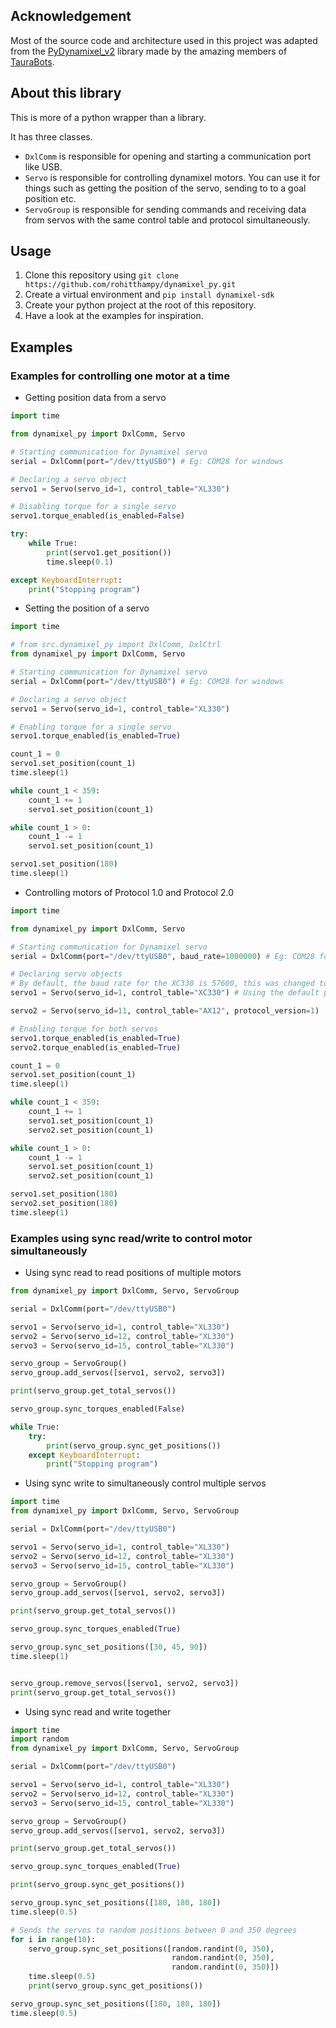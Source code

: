 ## Acknowledgement

Most of the source code and architecture used in this project was adapted from the [PyDynamixel_v2](https://github.com/TauraBots/PyDynamixel_v2/tree/more_robust) library made by the amazing members of [TauraBots](https://github.com/TauraBots).

## About this library

This is more of a python wrapper than a library.

It has three classes. 
- `DxlComm` is responsible for opening and starting a communication port like USB.
- `Servo` is responsible for controlling dynamixel motors. You can use it for things such as getting the position of the servo, sending to to a goal position etc.
- `ServoGroup` is responsible for sending commands and receiving data from servos with the same control table and protocol simultaneously.

## Usage

1) Clone this repository using `git clone https://github.com/rohitthampy/dynamixel_py.git`
2) Create a virtual environment and `pip install dynamixel-sdk`
3) Create your python project at the root of this repository.
4) Have a look at the examples for inspiration.

## Examples
### Examples for controlling one motor at a time
- Getting position data from a servo
```python
import time

from dynamixel_py import DxlComm, Servo

# Starting communication for Dynamixel servo
serial = DxlComm(port="/dev/ttyUSB0") # Eg: COM28 for windows

# Declaring a servo object
servo1 = Servo(servo_id=1, control_table="XL330")

# Disabling torque for a single servo
servo1.torque_enabled(is_enabled=False)

try:
    while True:
        print(servo1.get_position())
        time.sleep(0.1)

except KeyboardInterrupt:
    print("Stopping program")
```


- Setting the position of a servo

```python
import time

# from src.dynamixel_py import DxlComm, DxlCtrl
from dynamixel_py import DxlComm, Servo

# Starting communication for Dynamixel servo
serial = DxlComm(port="/dev/ttyUSB0") # Eg: COM28 for windows

# Declaring a servo object
servo1 = Servo(servo_id=1, control_table="XL330")

# Enabling torque for a single servo
servo1.torque_enabled(is_enabled=True)

count_1 = 0
servo1.set_position(count_1)
time.sleep(1)

while count_1 < 359:
    count_1 += 1
    servo1.set_position(count_1)

while count_1 > 0:
    count_1 -= 1
    servo1.set_position(count_1)

servo1.set_position(180)
time.sleep(1)
```
- Controlling motors of Protocol 1.0 and Protocol 2.0

```python
import time

from dynamixel_py import DxlComm, Servo

# Starting communication for Dynamixel servo
serial = DxlComm(port="/dev/ttyUSB0", baud_rate=1000000) # Eg: COM28 for windows

# Declaring servo objects
# By default, the baud rate for the XC330 is 57600, this was changed to 1000000 to work with the AX12
servo1 = Servo(servo_id=1, control_table="XC330") # Using the default protocol version which is 2

servo2 = Servo(servo_id=11, control_table="AX12", protocol_version=1)

# Enabling torque for both servos
servo1.torque_enabled(is_enabled=True)
servo2.torque_enabled(is_enabled=True)

count_1 = 0
servo1.set_position(count_1)
time.sleep(1)

while count_1 < 359:
    count_1 += 1
    servo1.set_position(count_1)
    servo2.set_position(count_1)

while count_1 > 0:
    count_1 -= 1
    servo1.set_position(count_1)
    servo2.set_position(count_1)

servo1.set_position(180)
servo2.set_position(180)
time.sleep(1)

```

### Examples using sync read/write to control motor simultaneously

- Using sync read to read positions of multiple motors
```python
from dynamixel_py import DxlComm, Servo, ServoGroup

serial = DxlComm(port="/dev/ttyUSB0")

servo1 = Servo(servo_id=1, control_table="XL330")
servo2 = Servo(servo_id=12, control_table="XL330")
servo3 = Servo(servo_id=15, control_table="XL330")

servo_group = ServoGroup()
servo_group.add_servos([servo1, servo2, servo3])

print(servo_group.get_total_servos())

servo_group.sync_torques_enabled(False)

while True:
    try:
        print(servo_group.sync_get_positions())
    except KeyboardInterrupt:
        print("Stopping program")
```

- Using sync write to simultaneously control multiple servos

```python
import time
from dynamixel_py import DxlComm, Servo, ServoGroup

serial = DxlComm(port="/dev/ttyUSB0")

servo1 = Servo(servo_id=1, control_table="XL330")
servo2 = Servo(servo_id=12, control_table="XL330")
servo3 = Servo(servo_id=15, control_table="XL330")

servo_group = ServoGroup()
servo_group.add_servos([servo1, servo2, servo3])

print(servo_group.get_total_servos())

servo_group.sync_torques_enabled(True)

servo_group.sync_set_positions([30, 45, 90])
time.sleep(1)


servo_group.remove_servos([servo1, servo2, servo3])
print(servo_group.get_total_servos())

```
- Using sync read and write together
```python
import time
import random
from dynamixel_py import DxlComm, Servo, ServoGroup

serial = DxlComm(port="/dev/ttyUSB0")

servo1 = Servo(servo_id=1, control_table="XL330")
servo2 = Servo(servo_id=12, control_table="XL330")
servo3 = Servo(servo_id=15, control_table="XL330")

servo_group = ServoGroup()
servo_group.add_servos([servo1, servo2, servo3])

print(servo_group.get_total_servos())

servo_group.sync_torques_enabled(True)

print(servo_group.sync_get_positions())

servo_group.sync_set_positions([180, 180, 180])
time.sleep(0.5)

# Sends the servos to random positions between 0 and 350 degrees
for i in range(10):
    servo_group.sync_set_positions([random.randint(0, 350),
                                    random.randint(0, 350),
                                    random.randint(0, 350)])
    time.sleep(0.5)
    print(servo_group.sync_get_positions())

servo_group.sync_set_positions([180, 180, 180])
time.sleep(0.5)
```